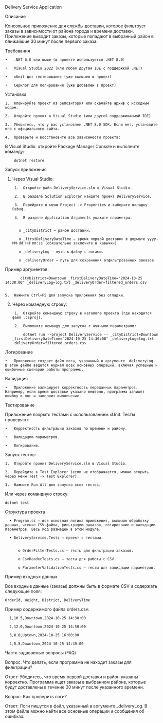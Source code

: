 Delivery Service Application



Описание


Консольное приложение для службы доставки, которое фильтрует заказы в зависимости от района города и времени доставки. Приложение выводит заказы, которые попадают в выбранный район в ближайшие 30 минут после первого заказа.

Требования


    •	.NET 6.0 или выше (в проекте используется .NET 8.0)

    •	Visual Studio 2022 (или любая другая IDE с поддержкой .NET)

    •	xUnit для тестирования (уже включен в проект)

    •	Серилог для логирования (уже добавлен в проект)

Установка


    1.	Клонируйте проект из репозитория или скачайте архив с исходным кодом.

    2.	Откройте проект в Visual Studio (или другой поддерживаемой IDE).
	
    3.	Убедитесь, что у вас установлен .NET 8.0 SDK. Если нет, установите его с официального сайта.
	
    4.	Проверьте и восстановите все зависимости проекта:
   В Visual Studio: откройте Package Manager Console и выполните команду:

        dotnet restore

Запуск приложения


1. Через Visual Studio:

   
        1.	Откройте файл DeliveryService.sln в Visual Studio.
   
        2.	В разделе Solution Explorer найдите проект DeliveryService.

        3.	Перейдите в меню Project -> Properties и выберите вкладку Debug.
	
        4.	В разделе Application Arguments укажите параметры:

 
          o	_cityDistrict — район доставки.

          o	_firstDeliveryDateTime — время первой доставки в формате yyyy-MM-dd HH:mm:ss (обязательно заключите в кавычки).

          o	_deliveryLog — путь к файлу с логами.
  
          o	_deliveryOrder — путь для сохранения отфильтрованных заказов.

Пример аргументов:

          _cityDistrict=Downtown _firstDeliveryDateTime="2024-10-25 14:30:00" _deliveryLog=log.txt _deliveryOrder=filtered_orders.csv


    5.	Нажмите Ctrl+F5 для запуска приложения без отладки.

  
2. Через командную строку:
  
        1.	Откройте командную строку в каталоге проекта (где находится файл .csproj).
   
        2.	Выполните команду для запуска с нужными параметрами:
  	
            dotnet run --project DeliveryService -- _cityDistrict=Downtown _firstDeliveryDateTime="2024-10-25 14:30:00" _deliveryLog=log.txt _deliveryOrder=filtered_orders.csv

Логирование


    •	Приложение создает файл лога, указанный в аргументе _deliveryLog. В этом файле ведется журнал всех основных операций, включая успешные и ошибочные сценарии работы программы.

Валидация


    •	Приложение валидирует корректность переданных параметров. Например, если время доставки указано неверно, программа запишет ошибку в лог и завершит выполнение.

Тестирование


  Приложение покрыто тестами с использованием xUnit. Тесты проверяют:

    •	Корректность фильтрации заказов по времени и району.

    •	Валидацию параметров.

    •	Логирование.

Запуск тестов:

    1.	Откройте проект DeliveryService.sln в Visual Studio.
   
    2.	Перейдите в Test Explorer (если не отображается, можно открыть через меню Test -> Test Explorer).
  
    3.	Нажмите Run All для запуска всех тестов.

Или через командную строку:

    dotnet test

Структура проекта

      •	Program.cs — вся основная логика приложения, включая обработку данных, чтение CSV-файла, фильтрацию заказов, логирование и валидацию параметров. Весь код размещен в этом модуле.

      •	DeliveryService.Tests — проект с тестами.


          o	OrderFilterTests.cs — тесты для фильтрации заказов.
  
          o	CsvReaderTests.cs — тесты для работы с CSV.

          o	ParameterValidationTests.cs — тесты для валидации параметров.

Пример входных данных

Все входные данные (заказы) должны быть в формате CSV и содержать следующие поля:

    OrderId, Weight, District, DeliveryTime

Пример содержимого файла orders.csv:

      1,10.5,Downtown,2024-10-25 14:30:00

      2,12.0,Downtown,2024-10-25 14:50:00

      3,8.0,Uptown,2024-10-25 16:00:00

      4,5.5,Downtown,2024-10-25 14:40:00



Часто задаваемые вопросы (FAQ)


Вопрос: Что делать, если программа не находит заказы для фильтрации?

Ответ: Убедитесь, что время первой доставки и район указаны корректно. Программа ищет заказы в выбранном районе, которые будут доставлены в течение 30 минут после указанного времени.

Вопрос: Как проверить логи?

Ответ: Логи пишутся в файл, указанный в аргументе _deliveryLog. В этом файле можно найти все основные операции и сообщения об ошибках.




